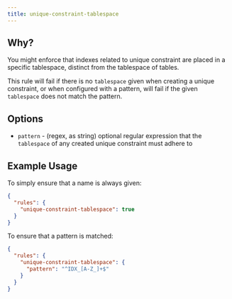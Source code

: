 ```yaml
---
title: unique-constraint-tablespace
---
```


## Why?

You might enforce that indexes related to unique constraint are placed in a specific tablespace, distinct from the tablespace of tables.

This rule will fail if there is no `tablespace` given when creating a unique constraint, or when configured with a pattern, will fail if the given `tablespace` does not match the pattern.

## Options

- `pattern` - (regex, as string) optional regular expression that the `tablespace` of any created unique constraint must adhere to

## Example Usage

To simply ensure that a name is always given:

```json
{
  "rules": {
    "unique-constraint-tablespace": true
  }
}
```

To ensure that a pattern is matched:

```json
{
  "rules": {
    "unique-constraint-tablespace": {
      "pattern": "^IDX_[A-Z_]+$"
    }
  }
}
```
